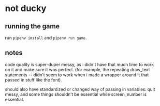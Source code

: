 # not ducky

## running the game

run `pipenv install` and `pipenv run game`.

## notes

code quality is super-duper messy, as i didn't have that much time to work on it and make sure it was perfect. (for example, the repeating draw_text statements -- didn't seem to work when i made a wrapper around it that passed in stuff like the font).

should also have standardized or changed way of passing in variables: quit messy, and some things shouldn't be essential while screen_number is essential.
